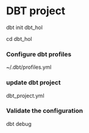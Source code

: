 # DBT project

dbt init dbt_hol

cd dbt_hol


### Configure dbt profiles

~/.dbt/profiles.yml


### update dbt project 

dbt_project.yml 

### Validate the configuration

dbt debug
